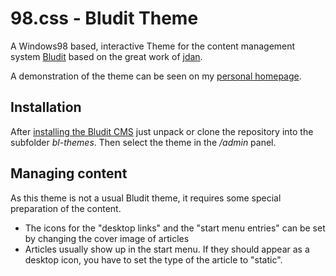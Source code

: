 # 98.css - Bludit Theme

A Windows98 based, interactive Theme for the content management system [Bludit](https://www.bludit.com/) based on the great work of [jdan](https://github.com/jdan/98.css).

A demonstration of the theme can be seen on my [personal homepage](https://andi.grasserisen.de).

## Installation

After [installing the Bludit CMS](https://docs.bludit.com/en/getting-started/installation-guide) just unpack or clone the repository into the subfolder *bl-themes*.
Then select the theme in the */admin* panel.

## Managing content

As this theme is not a usual Bludit theme, it requires some special preparation of the content.

- The icons for the "desktop links" and the "start menu entries" can be set by changing the cover image of articles
- Articles usually show up in the start menu. If they should appear as a desktop icon, you have to set the type of the article to "static".
